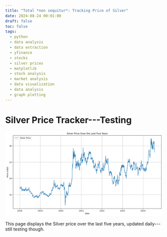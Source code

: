 ```yaml
---
title: "Total *non sequitur*: Tracking Price of Silver"
date: 2024-08-24 00:01:00
draft: false
toc: false
tags:
  - python
  - data analysis
  - data extraction
  - yfinance
  - stocks
  - silver prices
  - matplotlib
  - stock analysis
  - market analysis
  - data visualization
  - data analysis
  - graph plotting
---
```


# Silver Price Tracker---Testing

![Silver Price Plot](/static/images/imgforblogposts/post_35/silver_price_plot.png)

This page displays the Silver price over the last five years, updated daily---still testing though.